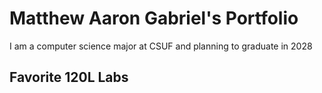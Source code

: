 
# Matthew Aaron Gabriel's Portfolio

I am a computer science major at CSUF and planning to graduate in 2028

## Favorite 120L Labs

